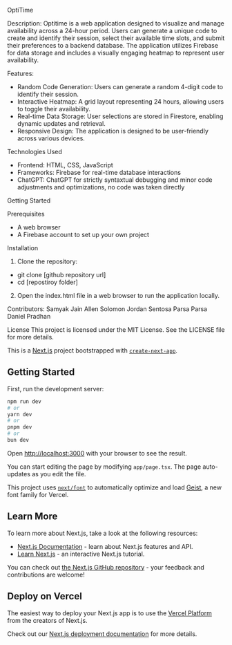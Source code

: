OptiTime

Description: 
Optitime is a web application designed to visualize and manage availability across a 24-hour period. Users can generate a unique code to create and identify their session, select their available time slots, and submit their preferences to a backend database. The application utilizes Firebase for data storage and includes a visually engaging heatmap to represent user availability.

Features: 
- Random Code Generation: Users can generate a random 4-digit code to identify their session.
- Interactive Heatmap: A grid layout representing 24 hours, allowing users to toggle their availability.
- Real-time Data Storage: User selections are stored in Firestore, enabling dynamic updates and retrieval.
- Responsive Design: The application is designed to be user-friendly across various devices.

Technologies Used
- Frontend: HTML, CSS, JavaScript
- Frameworks: Firebase for real-time database interactions
- ChatGPT: ChatGPT for strictly syntaxtual debugging and minor code adjustments and optimizations,
no code was taken directly

Getting Started

Prerequisites
- A web browser
- A Firebase account to set up your own project

Installation
1. Clone the repository:
- git clone [github repository url]
- cd [repostiroy folder]
2. Open the index.html file in a web browser to run the application locally.


Contributors: 
Samyak Jain
Allen Solomon 
Jordan Sentosa
Parsa Parsa
Daniel Pradhan

License
This project is licensed under the MIT License. See the LICENSE file for more details.

This is a [Next.js](https://nextjs.org) project bootstrapped with [`create-next-app`](https://nextjs.org/docs/app/api-reference/cli/create-next-app).

## Getting Started

First, run the development server:

```bash
npm run dev
# or
yarn dev
# or
pnpm dev
# or
bun dev
```

Open [http://localhost:3000](http://localhost:3000) with your browser to see the result.

You can start editing the page by modifying `app/page.tsx`. The page auto-updates as you edit the file.

This project uses [`next/font`](https://nextjs.org/docs/app/building-your-application/optimizing/fonts) to automatically optimize and load [Geist](https://vercel.com/font), a new font family for Vercel.

## Learn More

To learn more about Next.js, take a look at the following resources:

- [Next.js Documentation](https://nextjs.org/docs) - learn about Next.js features and API.
- [Learn Next.js](https://nextjs.org/learn) - an interactive Next.js tutorial.

You can check out [the Next.js GitHub repository](https://github.com/vercel/next.js) - your feedback and contributions are welcome!

## Deploy on Vercel

The easiest way to deploy your Next.js app is to use the [Vercel Platform](https://vercel.com/new?utm_medium=default-template&filter=next.js&utm_source=create-next-app&utm_campaign=create-next-app-readme) from the creators of Next.js.

Check out our [Next.js deployment documentation](https://nextjs.org/docs/app/building-your-application/deploying) for more details.
